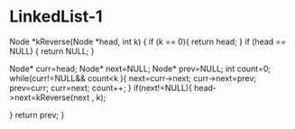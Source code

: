 # LinkedList-1
Node *kReverse(Node *head, int k) {
  if (k == 0){
    return head;
}
  if (head == NULL) {
    return NULL;
  }
  
  Node* curr=head;
  Node* next=NULL;
  Node* prev=NULL;
  int count=0;
  while(curr!=NULL&& count<k ){
    next=curr->next;
    curr->next=prev;
    prev=curr;
    curr=next;
    count++;
  }
  if(next!=NULL){
    head->next=kReverse(next , k);
    
  }
  return prev;
}
